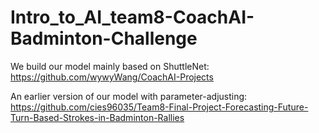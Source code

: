 # Intro_to_AI_team8-CoachAI-Badminton-Challenge
We build our model mainly based on ShuttleNet: https://github.com/wywyWang/CoachAI-Projects

An earlier version of our model with parameter-adjusting: https://github.com/cies96035/Team8-Final-Project-Forecasting-Future-Turn-Based-Strokes-in-Badminton-Rallies
